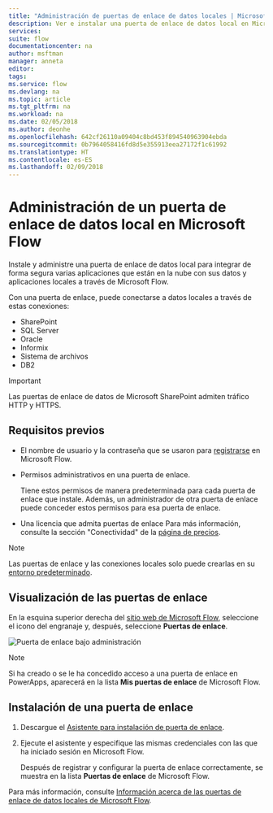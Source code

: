 ```yaml
---
title: "Administración de puertas de enlace de datos locales | Microsoft Docs"
description: Ver e instalar una puerta de enlace de datos local en Microsoft Flow
services: 
suite: flow
documentationcenter: na
author: msftman
manager: anneta
editor: 
tags: 
ms.service: flow
ms.devlang: na
ms.topic: article
ms.tgt_pltfrm: na
ms.workload: na
ms.date: 02/05/2018
ms.author: deonhe
ms.openlocfilehash: 642cf26110a09404c8bd453f894540963904ebda
ms.sourcegitcommit: 0b7964058416fd8d5e355913eea27172f1c61992
ms.translationtype: HT
ms.contentlocale: es-ES
ms.lasthandoff: 02/09/2018
---
```

# <a name="manage-an-on-premises-data-gateway-in-microsoft-flow"></a>Administración de un puerta de enlace de datos local en Microsoft Flow

Instale y administre una puerta de enlace de datos local para integrar de forma segura varias aplicaciones que están en la nube con sus datos y aplicaciones locales a través de Microsoft Flow.

Con una puerta de enlace, puede conectarse a datos locales a través de estas conexiones:

* SharePoint
* SQL Server
* Oracle
* Informix
* Sistema de archivos
* DB2

> [!IMPORTANT]
> Las puertas de enlace de datos de Microsoft SharePoint admiten tráfico HTTP y HTTPS.


## <a name="prerequisites"></a>Requisitos previos

* El nombre de usuario y la contraseña que se usaron para [registrarse](sign-up-sign-in.md) en Microsoft Flow.
* Permisos administrativos en una puerta de enlace.

  Tiene estos permisos de manera predeterminada para cada puerta de enlace que instale. Además, un administrador de otra puerta de enlace puede conceder estos permisos para esa puerta de enlace.
* Una licencia que admita puertas de enlace Para más información, consulte la sección "Conectividad" de la [página de precios](https://flow.microsoft.com/pricing/).

> [!NOTE]
> Las puertas de enlace y las conexiones locales solo puede crearlas en su [entorno predeterminado](environments-overview-maker.md).



## <a name="view-your-gateways"></a>Visualización de las puertas de enlace

En la esquina superior derecha del [sitio web de Microsoft Flow](https://flow.microsoft.com), seleccione el icono del engranaje y, después, seleccione **Puertas de enlace**.

![Puerta de enlace bajo administración][1]

> [!NOTE]
> Si ha creado o se le ha concedido acceso a una puerta de enlace en PowerApps, aparecerá en la lista **Mis puertas de enlace** de Microsoft Flow.



## <a name="install-a-gateway"></a>Instalación de una puerta de enlace

1. Descargue el [Asistente para instalación de puerta de enlace](https://go.microsoft.com/fwlink/?LinkID=820580&clcid=0x409).

1. Ejecute el asistente y especifique las mismas credenciales con las que ha iniciado sesión en Microsoft Flow.

    Después de registrar y configurar la puerta de enlace correctamente, se muestra en la lista **Puertas de enlace** de Microsoft Flow.

Para más información, consulte [Información acerca de las puertas de enlace de datos locales de Microsoft Flow](gateway-reference.md).

<!-- Image references -->
[1]: ./media/manage-gateway/view-gateways.png
